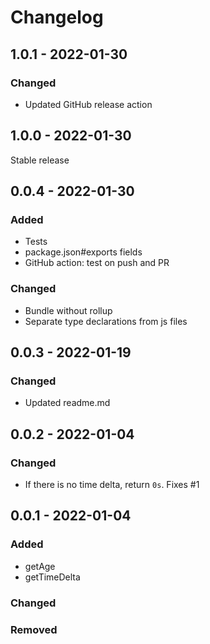 # Changelog

## 1.0.1 - 2022-01-30

### Changed

- Updated GitHub release action

## 1.0.0 - 2022-01-30

Stable release

## 0.0.4 - 2022-01-30

### Added

- Tests
- package.json#exports fields
- GitHub action: test on push and PR

### Changed

- Bundle without rollup
- Separate type declarations from js files

## 0.0.3 - 2022-01-19

### Changed

- Updated readme.md

## 0.0.2 - 2022-01-04

### Changed

- If there is no time delta, return `0s`. Fixes #1

## 0.0.1 - 2022-01-04

### Added

- getAge
- getTimeDelta

### Changed

### Removed
